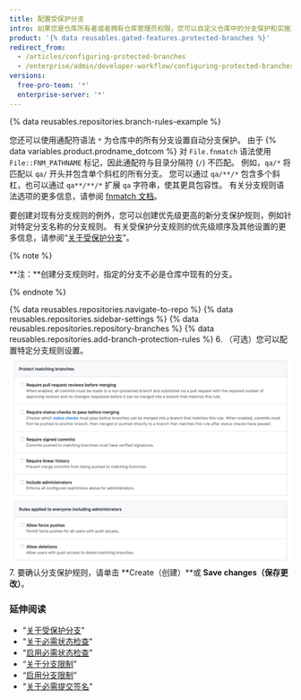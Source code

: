 ```yaml
---
title: 配置受保护分支
intro: 如果您是仓库所有者或者拥有仓库管理员权限，您可以自定义仓库中的分支保护和实施某些工作流程，例如要求在合并拉取请求之前进行多次拉取请求审查或某些状态检查。
product: '{% data reusables.gated-features.protected-branches %}'
redirect_from:
  - /articles/configuring-protected-branches
  - /enterprise/admin/developer-workflow/configuring-protected-branches-and-required-status-checks
versions:
  free-pro-team: '*'
  enterprise-server: '*'
---
```



{% data reusables.repositories.branch-rules-example %}

您还可以使用通配符语法 `*` 为仓库中的所有分支设置自动分支保护。 由于 {% data variables.product.prodname_dotcom %} 对 `File.fnmatch` 语法使用 `File::FNM_PATHNAME` 标记，因此通配符与目录分隔符 (`/`) 不匹配。 例如，`qa/*` 将匹配以 `qa/` 开头并包含单个斜杠的所有分支。 您可以通过 `qa/**/*` 包含多个斜杠，也可以通过 `qa**/**/*` 扩展 `qa` 字符串，使其更具包容性。 有关分支规则语法选项的更多信息，请参阅 [fnmatch 文档](https://ruby-doc.org/core-2.5.1/File.html#method-c-fnmatch)。

要创建对现有分支规则的例外，您可以创建优先级更高的新分支保护规则，例如针对特定分支名称的分支规则。 有关受保护分支规则的优先级顺序及其他设置的更多信息，请参阅“[关于受保护分支](/github/administering-a-repository/about-protected-branches)”。

{% note %}

**注：**创建分支规则时，指定的分支不必是仓库中现有的分支。

{% endnote %}

{% data reusables.repositories.navigate-to-repo %}
{% data reusables.repositories.sidebar-settings %}
{% data reusables.repositories.repository-branches %}
{% data reusables.repositories.add-branch-protection-rules %}
6. （可选）您可以配置特定分支规则设置。 ![受保护分支规则设置](/assets/images/help/branches/branch-rule-settings.png)
7. 要确认分支保护规则，请单击 **Create（创建）**或 **Save changes（保存更改）**。

### 延伸阅读

- "[关于受保护分支](/github/administering-a-repository/about-protected-branches)"
- "[关于必需状态检查](/github/administering-a-repository/about-required-status-checks)"
- "[启用必需状态检查](/github/administering-a-repository/enabling-required-status-checks)"
- “[关于分支限制](/github/administering-a-repository/about-branch-restrictions)”
- “[启用分支限制](/github/administering-a-repository/enabling-branch-restrictions)”
- "[关于必需提交签名](/github/administering-a-repository/about-required-commit-signing)"

